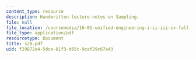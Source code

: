 ```yaml
---
content_type: resource
description: Handwritten lecture notes on Sampling.
file: null
file_location: /coursemedia/16-01-unified-engineering-i-ii-iii-iv-fall-2005-spring-2006/f29872a45dce81f3d65c9caf29c67a43_s20.pdf
file_type: application/pdf
resourcetype: Document
title: s20.pdf
uid: f29872a4-5dce-81f3-d65c-9caf29c67a43
---
```

